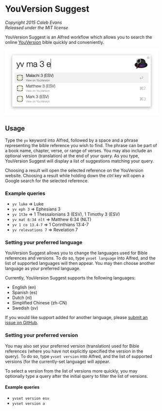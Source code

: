 # YouVersion Suggest

*Copyright 2015 Caleb Evans*  
*Released under the MIT license*

YouVersion Suggest is an Alfred workflow which allows you to search the online
[YouVersion](https://www.youversion.com/) bible quickly and conveniently.

![YouVersion Suggest in action](screenshot.png)

## Usage

Type the `yv` keyword into Alfred, followed by a space and a phrase representing
the bible reference you wish to find. The phrase can be part of a book name,
chapter, verse, or range of verses. You may also include an optional version
(translation) at the end of your query. As you type, YouVersion Suggest will
display a list of suggestions matching your query.

Choosing a result will open the selected reference on the YouVersion website.
Choosing a result while holding down the *ctrl* key will open a Google
search for the selected reference.

### Example queries

* `yv luke` => Luke
* `yv eph 3` => Ephesians 3
* `yv 1t3e` => 1 Thessalonians 3 (ESV), 1 Timothy 3 (ESV)
* `yv mat 6:34 nlt` => Matthew 6:34 (NLT)
* `yv 1 co 13.4-7` => 1 Corinthians 13:4-7
* `yv relevations 7` => Revelation 7

### Setting your preferred language

YouVersion Suggest allows you to change the languages used for Bible references
and versions. To do so, type `yvset language` into Alfred, and the list of
supported languages will then appear. You may then choose another language as
your preferred language.

Currently, YouVersion Suggest supports the following languages:

* English (en)
* Spanish (es)
* Dutch (nl)
* Simplified Chinese (zh-CN)
* Swedish (sv)

If you would like support added for another language, please [submit an issue on
GitHub](https://github.com/caleb531/youversion-suggest/issues).

### Setting your preferred version

You may also set your preferred version (translation) used for Bible references
(where you have not explicitly specified the version in the query). To do so,
type `yvset version` into Alfred, and the list of supported versions (for the
currently-set language) will appear.

To select a version from the list of versions more quickly, you may optionally
type a query after the initial query to filter the list of versions.

#### Example queries

* `yvset version esv`
* `yvset version a`
